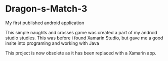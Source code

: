 # Dragon-s-Match-3
My first published android application

This simple naughts and crosses game was created a part of my android studio studies.
This was before i found Xamarin Studio, but gave me a good insite into programing and working with Java

This project is now obsolete as it has been replaced with a Xamarin app.
